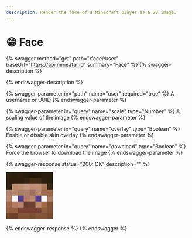 ```yaml
---
description: Render the face of a Minecraft player as a 2D image.
---
```


# 😁 Face

{% swagger method="get" path="/face/:user" baseUrl="https://api.mineatar.io" summary="Face" %}
{% swagger-description %}

{% endswagger-description %}

{% swagger-parameter in="path" name="user" required="true" %}
A username or UUID
{% endswagger-parameter %}

{% swagger-parameter in="query" name="scale" type="Number" %}
A scaling value of the image
{% endswagger-parameter %}

{% swagger-parameter in="query" name="overlay" type="Boolean" %}
Enable or disable skin overlay
{% endswagger-parameter %}

{% swagger-parameter in="query" name="download" type="Boolean" %}
Force the browser to download the image
{% endswagger-parameter %}

{% swagger-response status="200: OK" description="" %}


![](<../.gitbook/assets/image (8).png>)


{% endswagger-response %}
{% endswagger %}
